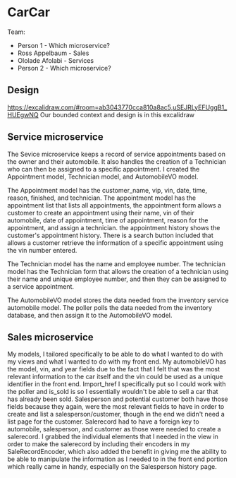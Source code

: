 # CarCar

Team:

* Person 1 - Which microservice?
* Ross Appelbaum - Sales
* Ololade Afolabi - Services
* Person 2 - Which microservice?

## Design
https://excalidraw.com/#room=ab3043770cca810a8ac5,uSEJRLyEFUggB1_HUEgwNQ
Our bounded context and design is in this excalidraw
## Service microservice

The Sevice microservice keeps a record of service appointments based on the owner and their automobile. It also handles the creation of a Technician who can then be assigned to a specific appointment.
I created the Appointment model, Technician model, and AutomobileVO model.

The Appointment model has the customer_name, vip, vin, date, time, reason, finished, and technician. The appointment model has the appointment list that lists all appointments, the appointment form allows a customer to create an appointment using their name, vin of their automobile, date of appointment, time of appointment, reason for the appointment, and assign a technician. the appointment history shows the customer's appointment history. There is a search button included that allows a customer retrieve the information of a specific appointment using the vin number entered.

The Technician model has the name and employee number. The technician model has the Technician form that allows the creation of a technician using their name and unique employee number, and then they can be assigned to a service appointment.

The AutomobileVO model stores the data needed from the inventory service automobile model. 
The poller polls the data needed from the inventory database, and then assign it to the AutomobileVO model.

## Sales microservice

My models, I tailored specifically to be able to do what I wanted to do with my views and what I wanted to do with my front end. My automobileVO has the model, vin, and year fields due to the fact that I felt that was the most relevant information to the car itself and the vin could be used as a unique identifier in the front end. Import_href I specifically put so I could work with the poller and is_sold is so I essentially wouldn't be able to sell a car that has already been sold. Salesperson and potential customer both have those fields because they again, were the most relevant fields to have in order to create and list a salesperson/customer, though in the end we didn't need a list page for the customer. Salerecord had to have a foreign key to automobile, salesperson, and customer as those were needed to create a salerecord. I grabbed the individual elements that I needed in the view in order to make the salerecord by including their encoders in my SaleRecordEncoder, which also added the benefit in giving me the ability to be able to manipulate the information as I needed to in the front end portion which really came in handy, especially on the Salesperson history page.
